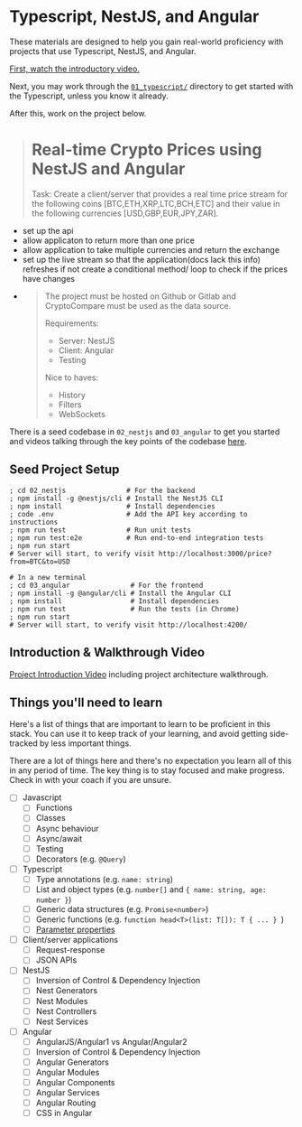 # Typescript, NestJS, and Angular

These materials are designed to help you gain real-world proficiency with
projects that use Typescript, NestJS, and Angular.

[First, watch the introductory video.](https://youtu.be/JO7JguGd11I)

Next, you may work through the [`01_typescript/`](01_typescript) directory to
get started with the Typescript, unless you know it already.

After this, work on the project below.

> # Real-time Crypto Prices using NestJS and Angular
>
> Task: Create a client/server that provides a real time price stream for the
> following coins [BTC,ETH,XRP,LTC,BCH,ETC] and their value in the following
> currencies [USD,GBP,EUR,JPY,ZAR].

- set up the api
- allow applicaton to return more than one price
- allow application to take multiple currencies and return the exchange
- set up the live stream so that the application(docs lack this info) refreshes if not create a conditional method/ loop to check if the prices have changes
- > The project must be hosted on Github or Gitlab and CryptoCompare must be used
  > as the data source.
  >
  > Requirements:
  >
  > - Server: NestJS
  > - Client: Angular
  > - Testing
  >
  > Nice to haves:
  >
  > - History
  > - Filters
  > - WebSockets

There is a seed codebase in `02_nestjs` and `03_angular` to get you started and
videos talking through the key points of the codebase
[here](#introduction--walkthrough-video).

## Seed Project Setup

```shell
; cd 02_nestjs               # For the backend
; npm install -g @nestjs/cli # Install the NestJS CLI
; npm install                # Install dependencies
; code .env                  # Add the API key according to instructions
; npm run test               # Run unit tests
; npm run test:e2e           # Run end-to-end integration tests
; npm run start
# Server will start, to verify visit http://localhost:3000/price?from=BTC&to=USD
```

```shell
# In a new terminal
; cd 03_angular               # For the frontend
; npm install -g @angular/cli # Install the Angular CLI
; npm install                 # Install dependencies
; npm run test                # Run the tests (in Chrome)
; npm run start
# Server will start, to verify visit http://localhost:4200/
```

## Introduction & Walkthrough Video

[Project Introduction Video](https://youtu.be/JO7JguGd11I) including project
architecture walkthrough.

## Things you'll need to learn

Here's a list of things that are important to learn to be proficient in this
stack. You can use it to keep track of your learning, and avoid getting
side-tracked by less important things.

There are a lot of things here and there's no expectation you learn all of this
in any period of time. The key thing is to stay focused and make progress. Check
in with your coach if you are unsure.

- [ ] Javascript
  - [ ] Functions
  - [ ] Classes
  - [ ] Async behaviour
  - [ ] Async/await
  - [ ] Testing
  - [ ] Decorators (e.g. `@Query`)
- [ ] Typescript
  - [ ] Type annotations (e.g. `name: string`)
  - [ ] List and object types (e.g. `number[]` and `{ name: string, age: number }`)
  - [ ] Generic data structures (e.g. `Promise<number>`)
  - [ ] Generic functions (e.g. `function head<T>(list: T[]): T { ... } `)
  - [ ] [Parameter properties](https://www.typescriptlang.org/docs/handbook/2/classes.html#parameter-properties)
- [ ] Client/server applications
  - [ ] Request-response
  - [ ] JSON APIs
- [ ] NestJS
  - [ ] Inversion of Control & Dependency Injection
  - [ ] Nest Generators
  - [ ] Nest Modules
  - [ ] Nest Controllers
  - [ ] Nest Services
- [ ] Angular
  - [ ] AngularJS/Angular1 vs Angular/Angular2
  - [ ] Inversion of Control & Dependency Injection
  - [ ] Angular Generators
  - [ ] Angular Modules
  - [ ] Angular Components
  - [ ] Angular Services
  - [ ] Angular Routing
  - [ ] CSS in Angular
